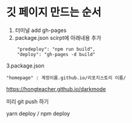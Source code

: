 # 깃 페이지 만드는 순서

1. 터미널  add gh-pages
2. package.json scirpt에 아래내용 추가
```
    "predeploy": "npm run build",
    "deploy": "gh-pages -d build"
```
3.package.json
```
"homepage" : 계정이름.github.io/리포지스토리 이름/
```
https://hongteacher.github.io/darkmode

미리 git push 하기

yarn deploy  / npm deploy
